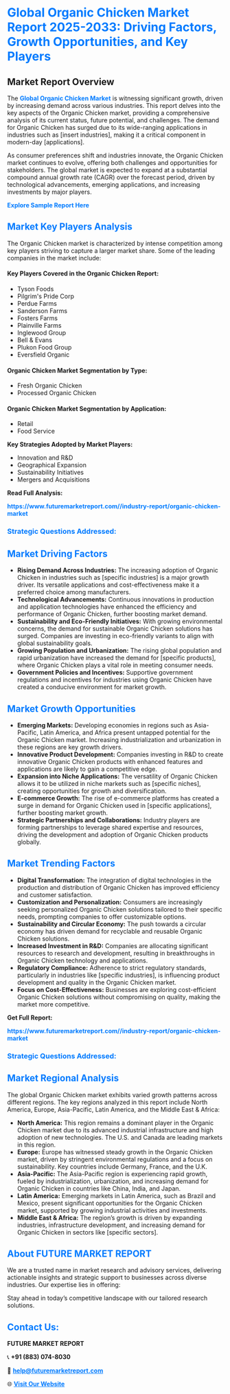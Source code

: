 <h1 style="color: #007BFF;">Global Organic Chicken Market Report 2025-2033: Driving Factors, Growth Opportunities, and Key Players</h1>

<section id="overview">
<h2>Market Report Overview</h2>
<p>The <a href="https://www.futuremarketreport.com//industry-report/organic-chicken-market" style="color: #007BFF; text-decoration: none;"><strong>Global Organic Chicken Market</strong></a> is witnessing significant growth, driven by increasing demand across various industries. This report delves into the key aspects of the Organic Chicken market, providing a comprehensive analysis of its current status, future potential, and challenges. The demand for Organic Chicken has surged due to its wide-ranging applications in industries such as [insert industries], making it a critical component in modern-day [applications].</p>
<p>As consumer preferences shift and industries innovate, the Organic Chicken market continues to evolve, offering both challenges and opportunities for stakeholders. The global market is expected to expand at a substantial compound annual growth rate (CAGR) over the forecast period, driven by technological advancements, emerging applications, and increasing investments by major players.</p>
</section>

<section id="overview">
<p><a href="https://www.futuremarketreport.com//request-sample/reportId=92275" style="color: #007BFF; text-decoration: none;"><strong>Explore Sample Report Here</strong></a></p>
</section>

<section id="key-players">
<h2 style="color: #007BFF;">Market Key Players Analysis</h2>
<p>The Organic Chicken market is characterized by intense competition among key players striving to capture a larger market share. Some of the leading companies in the market include:</p>
<h4>Key Players Covered in the Organic Chicken Report:</h4>
<ul><li>Tyson Foods</li><li>Pilgrim&#039;s Pride Corp</li><li>Perdue Farms</li><li>Sanderson Farms</li><li>Fosters Farms</li><li>Plainville Farms</li><li>Inglewood Group</li><li>Bell &amp; Evans</li><li>Plukon Food Group</li><li>Eversfield Organic</li></ul>
<h4>Organic Chicken Market Segmentation by Type:</h4>
<ul><li>Fresh Organic Chicken</li><li>Processed Organic Chicken</li></ul>

<h4>Organic Chicken Market Segmentation by Application:</h4>
<ul><li>Retail</li><li>Food Service</li></ul>
<p><strong>Key Strategies Adopted by Market Players:</strong></p>
<ul>
<li>Innovation and R&D</li>
<li>Geographical Expansion</li>
<li>Sustainability Initiatives</li>
<li>Mergers and Acquisitions</li>
</ul>
</section>

<section>
<p><strong>Read Full Analysis: </strong></p><a href="https://www.futuremarketreport.com//industry-report/organic-chicken-market" style="color: #007BFF; text-decoration: none;"><strong>https://www.futuremarketreport.com//industry-report/organic-chicken-market</strong></a>
<h3 style="color: #007BFF;">Strategic Questions Addressed:</h3>
</section>

<section id="driving-factors">
<h2 style="color: #007BFF;">Market Driving Factors</h2>
<ul>
<li><strong>Rising Demand Across Industries:</strong> The increasing adoption of Organic Chicken in industries such as [specific industries] is a major growth driver. Its versatile applications and cost-effectiveness make it a preferred choice among manufacturers.</li>
<li><strong>Technological Advancements:</strong> Continuous innovations in production and application technologies have enhanced the efficiency and performance of Organic Chicken, further boosting market demand.</li>
<li><strong>Sustainability and Eco-Friendly Initiatives:</strong> With growing environmental concerns, the demand for sustainable Organic Chicken solutions has surged. Companies are investing in eco-friendly variants to align with global sustainability goals.</li>
<li><strong>Growing Population and Urbanization:</strong> The rising global population and rapid urbanization have increased the demand for [specific products], where Organic Chicken plays a vital role in meeting consumer needs.</li>
<li><strong>Government Policies and Incentives:</strong> Supportive government regulations and incentives for industries using Organic Chicken have created a conducive environment for market growth.</li>
</ul>
</section>

<section id="growth-opportunities">
<h2 style="color: #007BFF;">Market Growth Opportunities</h2>
<ul>
<li><strong>Emerging Markets:</strong> Developing economies in regions such as Asia-Pacific, Latin America, and Africa present untapped potential for the Organic Chicken market. Increasing industrialization and urbanization in these regions are key growth drivers.</li>
<li><strong>Innovative Product Development:</strong> Companies investing in R&D to create innovative Organic Chicken products with enhanced features and applications are likely to gain a competitive edge.</li>
<li><strong>Expansion into Niche Applications:</strong> The versatility of Organic Chicken allows it to be utilized in niche markets such as [specific niches], creating opportunities for growth and diversification.</li>
<li><strong>E-commerce Growth:</strong> The rise of e-commerce platforms has created a surge in demand for Organic Chicken used in [specific applications], further boosting market growth.</li>
<li><strong>Strategic Partnerships and Collaborations:</strong> Industry players are forming partnerships to leverage shared expertise and resources, driving the development and adoption of Organic Chicken products globally.</li>
</ul>
</section>

<section id="trending-factors">
<h2 style="color: #007BFF;">Market Trending Factors</h2>
<ul>
<li><strong>Digital Transformation:</strong> The integration of digital technologies in the production and distribution of Organic Chicken has improved efficiency and customer satisfaction.</li>
<li><strong>Customization and Personalization:</strong> Consumers are increasingly seeking personalized Organic Chicken solutions tailored to their specific needs, prompting companies to offer customizable options.</li>
<li><strong>Sustainability and Circular Economy:</strong> The push towards a circular economy has driven demand for recyclable and reusable Organic Chicken solutions.</li>
<li><strong>Increased Investment in R&D:</strong> Companies are allocating significant resources to research and development, resulting in breakthroughs in Organic Chicken technology and applications.</li>
<li><strong>Regulatory Compliance:</strong> Adherence to strict regulatory standards, particularly in industries like [specific industries], is influencing product development and quality in the Organic Chicken market.</li>
<li><strong>Focus on Cost-Effectiveness:</strong> Businesses are exploring cost-efficient Organic Chicken solutions without compromising on quality, making the market more competitive.</li>
</ul>
</section>

<section>
<p><strong>Get Full Report: </strong></p><a href="https://www.futuremarketreport.com//industry-report/organic-chicken-market" style="color: #007BFF; text-decoration: none;"><strong>https://www.futuremarketreport.com//industry-report/organic-chicken-market</strong></a>
<h3 style="color: #007BFF;">Strategic Questions Addressed:</h3>
</section>


<section id="regional-analysis">
<h2 style="color: #007BFF;">Market Regional Analysis</h2>
<p>The global Organic Chicken market exhibits varied growth patterns across different regions. The key regions analyzed in this report include North America, Europe, Asia-Pacific, Latin America, and the Middle East & Africa:</p>
<ul>
<li><strong>North America:</strong> This region remains a dominant player in the Organic Chicken market due to its advanced industrial infrastructure and high adoption of new technologies. The U.S. and Canada are leading markets in this region.</li>
<li><strong>Europe:</strong> Europe has witnessed steady growth in the Organic Chicken market, driven by stringent environmental regulations and a focus on sustainability. Key countries include Germany, France, and the U.K.</li>
<li><strong>Asia-Pacific:</strong> The Asia-Pacific region is experiencing rapid growth, fueled by industrialization, urbanization, and increasing demand for Organic Chicken in countries like China, India, and Japan.</li>
<li><strong>Latin America:</strong> Emerging markets in Latin America, such as Brazil and Mexico, present significant opportunities for the Organic Chicken market, supported by growing industrial activities and investments.</li>
<li><strong>Middle East & Africa:</strong> The region’s growth is driven by expanding industries, infrastructure development, and increasing demand for Organic Chicken in sectors like [specific sectors].</li>
</ul>
</section>

<footer>
<h2 style="color: #007BFF;">About FUTURE MARKET REPORT</h2>
<p>We are a trusted name in market research and advisory services, delivering actionable insights and strategic support to businesses across diverse industries. Our expertise lies in offering:</p>

<p>Stay ahead in today’s competitive landscape with our tailored research solutions.</p>

<h2 style="color: #007BFF;">Contact Us:</h2>
<p><strong>FUTURE MARKET REPORT</strong></p>
<p>📞 <strong>+91 (883) 074-8030</strong></p>
<p>📧 <strong><a href="mailto:help@futuremarketreport.com" style="color: #007BFF;">help@futuremarketreport.com</a></strong></p>
<p>🌐 <strong><a href="https://www.futuremarketreport.com/" style="color: #007BFF;">Visit Our Website</a></strong></p>
</footer>